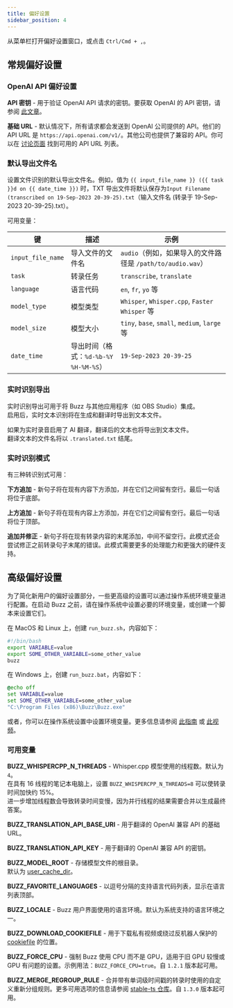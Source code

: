 ```yaml
---
title: 偏好设置
sidebar_position: 4
---
```


从菜单栏打开偏好设置窗口，或点击 `Ctrl/Cmd + ,`。

## 常规偏好设置

### OpenAI API 偏好设置

**API 密钥** - 用于验证 OpenAI API 请求的密钥。要获取 OpenAI 的 API 密钥，请参阅 [此文章](https://help.openai.com/en/articles/4936850-where-do-i-find-my-openai-api-key)。

**基础 URL** - 默认情况下，所有请求都会发送到 OpenAI 公司提供的 API。他们的 API URL 是 `https://api.openai.com/v1/`。其他公司也提供了兼容的 API。你可以在 [讨论页面](https://github.com/chidiwilliams/buzz/discussions/827) 找到可用的 API URL 列表。

### 默认导出文件名

设置文件识别的默认导出文件名。例如，值为 `{{ input_file_name }} ({{ task }}d on {{ date_time }})` 时，TXT 导出文件将默认保存为`Input Filename (transcribed on 19-Sep-2023 20-39-25).txt`（输入文件名 (转录于 19-Sep-2023 20-39-25).txt）。

可用变量：

| 键                | 描述                                  | 示例                                                       |
| ----------------- | ------------------------------------- | ---------------------------------------------------------- |
| `input_file_name` | 导入文件的文件名                      | `audio`（例如，如果导入的文件路径是 `/path/to/audio.wav`） |
| `task`            | 转录任务                              | `transcribe`, `translate`                                  |
| `language`        | 语言代码                              | `en`, `fr`, `yo` 等                                        |
| `model_type`      | 模型类型                              | `Whisper`, `Whisper.cpp`, `Faster Whisper` 等              |
| `model_size`      | 模型大小                              | `tiny`, `base`, `small`, `medium`, `large` 等              |
| `date_time`       | 导出时间（格式：`%d-%b-%Y %H-%M-%S`） | `19-Sep-2023 20-39-25`                                     |

### 实时识别导出

实时识别导出可用于将 Buzz 与其他应用程序（如 OBS Studio）集成。  
启用后，实时文本识别将在生成和翻译时导出到文本文件。

如果为实时录音启用了 AI 翻译，翻译后的文本也将导出到文本文件。  
翻译文本的文件名将以 `.translated.txt` 结尾。

### 实时识别模式

有三种转识别式可用：

**下方追加** - 新句子将在现有内容下方添加，并在它们之间留有空行。最后一句话将位于底部。

**上方追加** - 新句子将在现有内容上方添加，并在它们之间留有空行。最后一句话将位于顶部。

**追加并修正** - 新句子将在现有转录内容的末尾添加，中间不留空行。此模式还会尝试修正之前转录句子末尾的错误。此模式需要更多的处理能力和更强大的硬件支持。

## 高级偏好设置

为了简化新用户的偏好设置部分，一些更高级的设置可以通过操作系统环境变量进行配置。在启动 Buzz 之前，请在操作系统中设置必要的环境变量，或创建一个脚本来设置它们。

在 MacOS 和 Linux 上，创建 `run_buzz.sh`，内容如下：

```bash
#!/bin/bash
export VARIABLE=value
export SOME_OTHER_VARIABLE=some_other_value
buzz
```

在 Windows 上，创建 `run_buzz.bat`，内容如下：

```bat
@echo off
set VARIABLE=value
set SOME_OTHER_VARIABLE=some_other_value
"C:\Program Files (x86)\Buzz\Buzz.exe"
```

或者，你可以在操作系统设置中设置环境变量。更多信息请参阅 [此指南](https://phoenixnap.com/kb/windows-set-environment-variable#ftoc-heading-4) 或 [此视频](https://www.youtube.com/watch?v=bEroNNzqlF4)。

### 可用变量

**BUZZ_WHISPERCPP_N_THREADS** - Whisper.cpp 模型使用的线程数。默认为 `4`。  
在具有 16 线程的笔记本电脑上，设置 `BUZZ_WHISPERCPP_N_THREADS=8` 可以使转录时间加快约 15%。  
进一步增加线程数会导致转录时间变慢，因为并行线程的结果需要合并以生成最终答案。

**BUZZ_TRANSLATION_API_BASE_URl** - 用于翻译的 OpenAI 兼容 API 的基础 URL。

**BUZZ_TRANSLATION_API_KEY** - 用于翻译的 OpenAI 兼容 API 的密钥。

**BUZZ_MODEL_ROOT** - 存储模型文件的根目录。  
默认为 [user_cache_dir](https://pypi.org/project/platformdirs/)。

**BUZZ_FAVORITE_LANGUAGES** - 以逗号分隔的支持语言代码列表，显示在语言列表顶部。

**BUZZ_LOCALE** - Buzz 用户界面使用的语言环境。默认为系统支持的语言环境之一。

**BUZZ_DOWNLOAD_COOKIEFILE** - 用于下载私有视频或绕过反机器人保护的 [cookiefile](https://github.com/yt-dlp/yt-dlp/wiki/FAQ#how-do-i-pass-cookies-to-yt-dlp) 的位置。

**BUZZ_FORCE_CPU** - 强制 Buzz 使用 CPU 而不是 GPU，适用于旧 GPU 较慢或 GPU 有问题的设置。示例用法：`BUZZ_FORCE_CPU=true`。自 `1.2.1` 版本起可用。

**BUZZ_MERGE_REGROUP_RULE** - 合并带有单词级时间戳的转录时使用的自定义重新分组规则。更多可用选项的信息请参阅 [stable-ts 仓库](https://github.com/jianfch/stable-ts?tab=readme-ov-file#regrouping-methods)。自 `1.3.0` 版本起可用。
